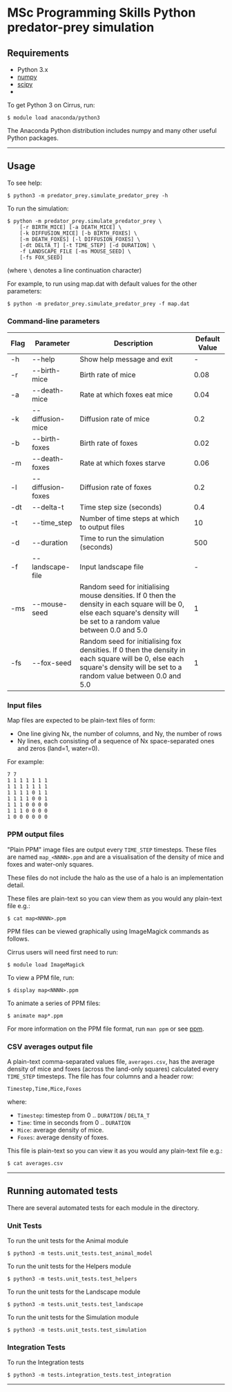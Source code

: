 # MSc Programming Skills Python predator-prey simulation

## Requirements

* Python 3.x
* [numpy](https://numpy.org/)
* [scipy](https://scipy.org/)
* 

To get Python 3 on Cirrus, run:

```console
$ module load anaconda/python3
```

The Anaconda Python distribution includes numpy and many other useful Python packages.

---

## Usage

To see help:

```console
$ python3 -m predator_prey.simulate_predator_prey -h
```

To run the simulation:

```console
$ python -m predator_prey.simulate_predator_prey \
    [-r BIRTH_MICE] [-a DEATH_MICE] \
    [-k DIFFUSION_MICE] [-b BIRTH_FOXES] \
    [-m DEATH_FOXES] [-l DIFFUSION_FOXES] \
    [-dt DELTA_T] [-t TIME_STEP] [-d DURATION] \
    -f LANDSCAPE_FILE [-ms MOUSE_SEED] \
    [-fs FOX_SEED]
```

(where `\` denotes a line continuation character)

For example, to run using map.dat with default values for the other parameters:

```console
$ python -m predator_prey.simulate_predator_prey -f map.dat
```

### Command-line parameters

| Flag | Parameter | Description | Default Value |
| ---- | --------- |------------ | ------------- |
| -h | --help | Show help message and exit | - |
| -r | --birth-mice | Birth rate of mice | 0.08 |
| -a | --death-mice | Rate at which foxes eat mice | 0.04 |
| -k | --diffusion-mice | Diffusion rate of mice | 0.2 |
| -b | --birth-foxes | Birth rate of foxes | 0.02 |
| -m | --death-foxes  | Rate at which foxes starve | 0.06 |
| -l | --diffusion-foxes | Diffusion rate of foxes | 0.2 |
| -dt | --delta-t | Time step size (seconds) | 0.4 |
| -t | --time_step | Number of time steps at which to output files | 10 |
| -d | --duration  | Time to run the simulation (seconds) | 500 |
| -f | --landscape-file | Input landscape file | - |
| -ms | --mouse-seed | Random seed for initialising mouse densities. If 0 then the density in each square will be 0, else each square's density will be set to a random value between 0.0 and 5.0 | 1 |
| -fs | --fox-seed | Random seed for initialising fox densities. If 0 then the density in each square will be 0, else each square's density will be set to a random value between 0.0 and 5.0 | 1 |

### Input files

Map files are expected to be plain-text files of form:

* One line giving Nx, the number of columns, and Ny, the number of rows
* Ny lines, each consisting of a sequence of Nx space-separated ones and zeros (land=1, water=0).

For example:

```
7 7
1 1 1 1 1 1 1
1 1 1 1 1 1 1
1 1 1 1 0 1 1
1 1 1 1 0 0 1
1 1 1 0 0 0 0
1 1 1 0 0 0 0
1 0 0 0 0 0 0
```

### PPM output files

"Plain PPM" image files are output every `TIME_STEP` timesteps.  These files are named `map_<NNNN>.ppm` and are a visualisation of the density of mice and foxes and water-only squares.

These files do not include the halo as the use of a halo is an implementation detail.

These files are plain-text so you can view them as you would any plain-text file e.g.:

```console
$ cat map<NNNN>.ppm
```

PPM files can be viewed graphically using ImageMagick commands as follows.

Cirrus users will need first need to run:

```console
$ module load ImageMagick
```

To view a PPM file, run:

```console
$ display map<NNNN>.ppm
```

To animate a series of PPM files:

```console
$ animate map*.ppm
```

For more information on the PPM file format, run `man ppm` or see [ppm](http://netpbm.sourceforge.net/doc/ppm.html).

### CSV averages output file

A plain-text comma-separated values file, `averages.csv`, has the average density of mice and foxes (across the land-only squares) calculated every `TIME_STEP` timesteps. The file has four columns and a header row:

```csv
Timestep,Time,Mice,Foxes
```

where:

* `Timestep`: timestep from 0 .. `DURATION` / `DELTA_T`
* `Time`: time in seconds from 0 .. `DURATION`
* `Mice`: average density of mice.
* `Foxes`: average density of foxes.

This file is plain-text so you can view it as you would any plain-text file e.g.:

```console
$ cat averages.csv
```

---

## Running automated tests

There are several automated tests for each module in the directory.

### Unit Tests

To run the unit tests for the Animal module

```console
$ python3 -m tests.unit_tests.test_animal_model
```

To run the unit tests for the Helpers module

```console
$ python3 -m tests.unit_tests.test_helpers
```

To run the unit tests for the Landscape module

```console
$ python3 -m tests.unit_tests.test_landscape
```

To run the unit tests for the Simulation module

```console
$ python3 -m tests.unit_tests.test_simulation
```

### Integration Tests

To run the Integration tests

```console
$ python3 -m tests.integration_tests.test_integration
```
---

